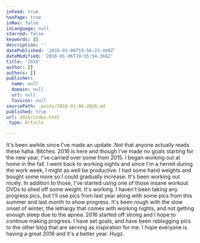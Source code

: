 ```yaml
---
inFeed: true
hasPage: true
inNav: false
inLanguage: null
starred: false
keywords: []
description: ''
datePublished: '2016-01-06T19:56:23.449Z'
dateModified: '2016-01-06T19:55:54.366Z'
title: '2016'
author: []
authors: []
publisher:
  name: null
  domain: null
  url: null
  favicon: null
sourcePath: _posts/2016-01-06-2016.md
published: true
url: 2016/index.html
_type: Article

---
```

It's been awhile since I've made an update. Not that anyone actually reads these haha. Bitches. 2016 is here and though I've made no goals starting for the new year, I've carried over some from 2015\. I began working out at home in the fall. I went back to working nights and since I'm a hermit during the work week, I might as well be productive. I had some hand weights and bought some more so I could gradually increase. It's been working out nicely. In addition to those, I've started using one of those insane workout DVDs to shed off some weight. It's working. I haven't been taking any progress pics, but I'll use pics from last year along with some pics from this summer and last month to show progress. It's been rough with the slow onset of winter, the lethargy that comes with working nights, and not getting enough sleep due to the apnea. 2016 started off strong and I hope to continue making progress. I have set goals, and have been reblogging pics to the other blog that are serving as inspiration for me. I hope everyone is having a great 2016 and it's a better year. Hugz.
